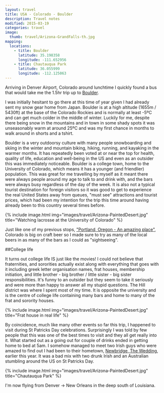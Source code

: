```yaml
---
layout: travel
title: USA - Colorado - Boulder
description: Travel notes
modified: 2015-03-19
categories: travel
image:
  thumb: travel/Arizona-GrandFalls-th.jpg
mapping:
  locations:
    - title: Boulder
      latitude: 35.198358
      longitude: -111.652956
    - title: Chautauqua Park
      latitude: 36.055999
      longitude: -112.125063
---
```


Arriving in Denver Airport, Colorado around lunchtime I quickly found a bus that would take me the 1.5hr trip up to [Boulder](http://en.wikipedia.org/wiki/Boulder,_Colorado).

I was initially hesitant to go there at this time of year given I had already sent my snow gear home from Japan. Boulder is at a high altitude (1655m / 5430ft) at the base of the Colorado Rockies and is normally at least -5ºC and can get much colder in the middle of winter. Luckily for me, despite there being snow in the mountains and in town in some shady spots it was unseasonably warm at around 25ºC and was my first chance in months to walk around in shorts and a tshirt.

Boulder is a very outdoorsy culture with many people snowboarding and skiing in the winter and mountain biking, hiking, running, and kayaking in the warmer months. It has repeatedly been voted at or near the top for health, quality of life, education and well-being in the US and even as an outsider this was immediately noticeable. Boulder is a college town, home to the University of Colorado, which means it has a younger (and friendlier) population. This was great for me travelling by myself as it meant there were always people around my age to talk to and drink with, and the bars were always busy regardless of the day of the week. It is also not a typical tourist destination for foreign visitors so it was good to get to experience the real United States away from queues, "must see" attractions and tourist prices, which had been my intention for the trip this time around having already been to this country several times before.

{% include image.html img="images/travel/Arizona-PaintedDesert.jpg" title="Watching lacrosse at the University of Colorado" %}

Just like one of my previous stops, ["Portland, Oregon - An amazing place"](/2015/03/11/portland-amazing/), Colorado is big on craft beer so I made sure to try as many of the local beers in as many of the bars as I could as "sightseeing".

##College life

It turns out college life IS just like the movies! I could not believe that fraternities, and sororities actually exist along with everything that goes with it including greek letter organisation names, frat houses, membership initiation, and little brother - big brother / little sister - big sister responsibilities. It's funny to an outsider but they seem to take it seriously and were more than happy to answer all my stupid questions. The Hill district was where I spent most of my time. It is opposite the university and is the centre of college life containing many bars and home to many of the frat and sorority houses.

{% include image.html img="images/travel/Arizona-PaintedDesert.jpg" title="Frat house in real life" %}

By coincidence, much like many other events so far this trip, I happened to visit during St Patricks Day celebrations. Surprisingly I was told by few people that this was one of the best times to visit and they all get really into it. What started out as a going out for couple of drinks ended in getting home to bed at 5am. I somehow managed to meet two Irish guys who were amazed to find out I had been to their hometown, [Newbridge, The Wedding](2014/12/29/ireland-newbridge/), earlier this year. It was a bad mix with two drunk Irish and an Australian stumbling around the US on St Patricks Day.

{% include image.html img="images/travel/Arizona-PaintedDesert.jpg" title="Chautauqua Park" %}

I'm now flying from Denver → New Orleans in the deep south of Louisiana.